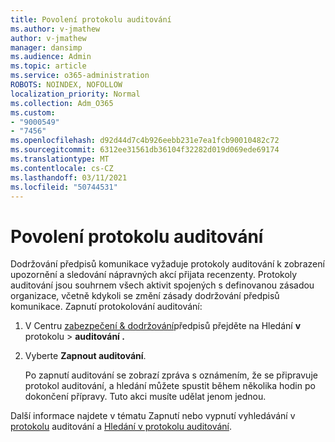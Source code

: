 ```yaml
---
title: Povolení protokolu auditování
ms.author: v-jmathew
author: v-jmathew
manager: dansimp
ms.audience: Admin
ms.topic: article
ms.service: o365-administration
ROBOTS: NOINDEX, NOFOLLOW
localization_priority: Normal
ms.collection: Adm_O365
ms.custom:
- "9000549"
- "7456"
ms.openlocfilehash: d92d44d7c4b926eebb231e7ea1fcb90010482c72
ms.sourcegitcommit: 6312ee31561db36104f32282d019d069ede69174
ms.translationtype: MT
ms.contentlocale: cs-CZ
ms.lasthandoff: 03/11/2021
ms.locfileid: "50744531"
---
```

# <a name="enable-the-audit-log"></a>Povolení protokolu auditování

Dodržování předpisů komunikace vyžaduje protokoly auditování k zobrazení upozornění a sledování nápravných akcí přijata recenzenty. Protokoly auditování jsou souhrnem všech aktivit spojených s definovanou zásadou organizace, včetně kdykoli se změní zásady dodržování předpisů komunikace. Zapnutí protokolování auditování:

1. V Centru [zabezpečení & dodržování](https://go.microsoft.com/fwlink/?linkid=2101341)předpisů přejděte na Hledání **v** protokolu  >  **auditování .**
2. Vyberte **Zapnout auditování**.

    Po zapnutí auditování se zobrazí zpráva s oznámením, že se připravuje protokol auditování, a hledání můžete spustit během několika hodin po dokončení přípravy. Tuto akci musíte udělat jenom jednou.

Další informace najdete v tématu Zapnutí nebo vypnutí vyhledávání v [protokolu](https://go.microsoft.com/fwlink/?linkid=2129077) auditování a [Hledání v protokolu auditování](https://go.microsoft.com/fwlink/?linkid=2123729).
